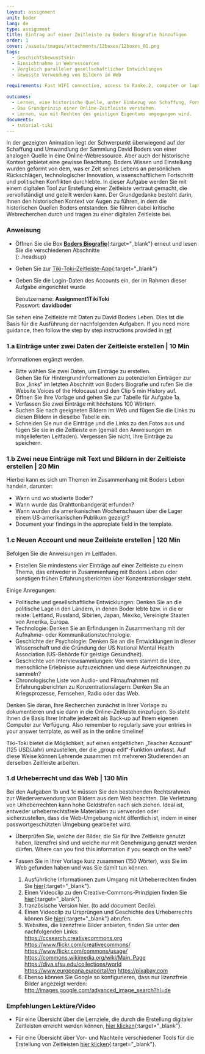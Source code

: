 ```yaml
---
layout: assignment
unit: boder
lang: de
type: assignment
title: Eintrag auf einer Zeitleiste zu Boders Biografie hinzufügen
order: 1
cover: /assets/images/attachments/12boxes/12boxes_01.png
tags:
  - Geschichtsbewusstsein
  - Einsichtnahme in Webressourcen
  - Vergleich paralleler gesellschaftlicher Entwicklungen
  - bewusste Verwendung von Bildern im Web

requirements: Fast WIFI connection, access to Ranke.2, computer or laptop, application on laptop or computer to view video, account on Tiki-Toki for timeline.

outcomes:
  - Lernen, eine historische Quelle, unter Einbezug von Schaffung, Form und Erscheinungsbild, in einen breiten gesellschaftlichen Kontext zu rücken.
  - Das Grundprinzip einer Online-Zeitleiste verstehen.
  - Lernen, wie mit Rechten des geistigen Eigentums umgegangen wird.
documents:
  - tutorial-tiki
---
```


In der gezeigten Animation liegt der Schwerpunkt überwiegend auf der Schaffung und Umwandlung der Sammlung David Boders von einer analogen Quelle in eine Online-Webressource. Aber auch der historische Kontext gebietet eine gewisse Beachtung. Boders Wissen und Einstellung wurden geformt von dem, was er Zeit seines Lebens an persönlichen Rückschlägen, technologischer Innovation, wissenschaftlichem Fortschritt und politischen Konflikten durchlebte. In dieser Aufgabe werden Sie mit einem digitalen Tool zur Erstellung einer Zeitleiste vertraut gemacht, die vervollständigt und geteilt werden kann. Der Grundgedanke besteht darin, Ihnen den historischen Kontext vor Augen zu führen, in dem die historischen Quellen Boders entstanden. Sie führen dabei kritische Webrecherchen durch und tragen zu einer digitalen Zeitleiste bei. 

<!-- more -->

<!-- briefing-student -->

### Anweisung
<!-- section-contents -->

- Öffnen Sie die Box [**Boders Biografie**](https://allthingsmoving.com/DB_interactive_2018_07_03/#Intro){:target="_blank"} erneut und lesen Sie die verschiedenen Abschnitte  
  {: .headsup}
- Gehen Sie zur [Tiki-Toki-Zeitleiste-App](https://www.tiki-toki.com/){:target="_blank"}
- Geben Sie die Login-Daten des Accounts ein, der im Rahmen dieser Aufgabe eingerichtet wurde

    Benutzername: **Assignment1TikiToki**  
    Passwort: **davidboder**

Sie sehen eine Zeitleiste mit Daten zu David Boders Leben.
Dies ist die Basis für die Ausführung der nachfolgenden Aufgaben.
If you need more guidance, then follow the step by step instructions provided in [ref](tutorial-tiki)

<!-- section -->

### 1.a  Einträge unter zwei Daten der Zeitleiste erstellen | 10 Min
<!-- section-contents -->

Informationen ergänzt werden.

- Bitte wählen Sie zwei Daten, um Einträge zu erstellen.  
Gehen Sie für Hintergrundinformationen zu potenziellen Einträgen zur Box „links“ im letzten Abschnitt von Boders Biografie und rufen Sie die Website Voices of the Holocaust und den Clip 5 min History auf.
- Öffnen Sie Ihre Vorlage und gehen Sie zur Tabelle für Aufgabe 1a.
- Verfassen Sie zwei Einträge mit höchstens 100 Wörtern.
- Suchen Sie nach geeigneten Bildern im Web und fügen Sie die Links zu diesen Bildern in dieselbe Tabelle ein.
- Schneiden Sie nun die Einträge und die Links zu den Fotos aus und fügen Sie sie in die Zeitleiste ein (gemäß den Anweisungen im mitgelieferten Leitfaden).
Vergessen Sie nicht, Ihre Einträge zu speichern.

<!-- section -->

### 1.b  Zwei neue Einträge mit Text und Bildern in der Zeitleiste erstellen | 20 Min
<!-- section-contents -->

Hierbei kann es sich um Themen im Zusammenhang mit Boders Leben handeln, darunter:
- Wann und wo studierte Boder?
- Wann wurde das Drahttonbandgerät erfunden?
- Wann wurden die amerikanischen Wochenschauen über die Lager einem US-amerikanischen Publikum gezeigt?
- Document your findings in the appropiate field in the template.

<!-- section -->

### 1.c  Neuen Account und neue Zeitleiste erstellen | 120 Min
<!-- section-contents -->

Befolgen Sie die Anweisungen im Leitfaden.

- Erstellen Sie mindestens vier Einträge auf einer Zeitleiste zu einem Thema, das entweder in Zusammenhang mit Boders Leben oder sonstigen frühen Erfahrungsberichten über Konzentrationslager steht. 

Einige Anregungen:

- Politische und gesellschaftliche Entwicklungen: Denken Sie an die politische Lage in den Ländern, in denen Boder lebte bzw. in die er reiste: Lettland, Russland, Sibirien, Japan, Mexiko, Vereinigte Staaten von Amerika, Europa.
- Technologie: Denken Sie an Erfindungen in Zusammenhang mit der Aufnahme- oder Kommunikationstechnologie. 
- Geschichte der Psychologie: Denken Sie an die Entwicklungen in dieser Wissenschaft und die Gründung der US National Mental Health Association (US-Behörde für geistige Gesundheit).
- Geschichte von Interviewsammlungen: Von wem stammt die Idee, menschliche Erlebnisse aufzuzeichnen und diese Aufzeichnungen zu sammeln?
- Chronologische Liste von Audio- und Filmaufnahmen mit Erfahrungsberichten zu Konzentrationslagern: Denken Sie an Kriegsprozesse, Fernsehen, Radio oder das Web.

Denken Sie daran, Ihre Recherchen zunächst in Ihrer Vorlage zu dokumentieren und sie dann in die Online-Zeitleiste einzufügen. So steht Ihnen die Basis Ihrer Inhalte jederzeit als Back-up auf Ihrem eigenen Computer zur Verfügung.
Also remember to regularly save your entries in your answer template, as well as in the online timeline!

Tiki-Toki bietet die Möglichkeit, auf einen entgeltlichen „Teacher Account“ (125 USD/Jahr) umzustellen, der die „group edit“-Funktion umfasst. Auf diese Weise können Lehrende zusammen mit mehreren Studierenden an derselben Zeitleiste arbeiten.

<!-- section -->

### 1.d  Urheberrecht und das Web | 130 Min
<!-- section-contents -->

Bei den Aufgaben 1b und 1c müssen Sie den bestehenden Rechtsrahmen zur Wiederverwendung von Bildern aus dem Web beachten. Die Verletzung von Urheberrechten kann hohe Geldstrafen nach sich ziehen. Ideal ist, entweder urheberrechtsfreie Materialien zu verwenden oder sicherzustellen, dass die Web-Umgebung nicht öffentlich ist, indem in einer passwortgeschützten Umgebung gearbeitet wird.

- Überprüfen Sie, welche der Bilder, die Sie für Ihre Zeitleiste genutzt haben, lizenzfrei sind und welche nur mit Genehmigung genutzt werden dürfen.
Where can you find this information if you search on the web?

- Fassen Sie in Ihrer Vorlage kurz zusammen (150 Wörter), was Sie im Web gefunden haben und was Sie damit tun können. 

  1. Ausführliche Informationen zum Umgang mit Urheberrechten finden Sie [hier](https://assets.publishing.service.gov.uk/government/uploads/system/uploads/attachment_data/file/481194/c-notice-201401.pdf){:target="_blank"}.  
  2. Einen Videoclip zu den Creative-Commons-Prinzipien finden Sie [hier](https://youtu.be/1DKm96Ftfko){:target="_blank"}.
  3. französische Version hier. (to add document Cecile).
  4. Einen Videoclip zu Ursprüngen und Geschichte des Urheberrechts können Sie [hier](https://vimeo.com/36881035){:target="_blank"} abrufen.
  5. Websites, die lizenzfreie Bilder anbieten, finden Sie unter den nachfolgenden Links:  
      https://ccsearch.creativecommons.org
      https://www.flickr.com/creativecommons/
      https://www.flickr.com/commons/usage/
      https://commons.wikimedia.org/wiki/Main_Page
      https://diva.sfsu.edu/collections/world
      https://www.europeana.eu/portal/en
      https://pixabay.com
  6. Ebenso können Sie Google so konfigurieren, dass nur lizenzfreie Bilder angezeigt werden:
    http://images.google.com/advanced_image_search?hl=de

<!-- section -->

### Empfehlungen Lektüre/Video
<!-- section-contents -->

- Für eine Übersicht über die Lernziele, die durch die Erstellung digitaler Zeitleisten erreicht werden können, [hier klicken](https://cft.vanderbilt.edu/guides-sub-pages/digital-timelines/){:target="_blank"}.

- Für eine Übersicht über Vor- und Nachteile verschiedener Tools für die Erstellung von Zeitleisten [hier klicken](https://docs.google.com/document/d/1uprzcDAFaCgK_1TB-A4QxkUjWIMrkWZOG6kAXQdhdDg/edit){:target="_blank"}.

<!-- briefing-teacher -->
